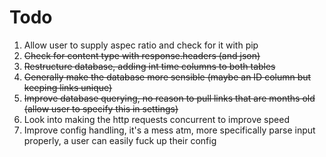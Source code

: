 # Todo

1. Allow user to supply aspec ratio and check for it with pip
2. ~~Check for content type with response.headers (and json)~~
3. ~~Restructure database, adding int time columns to both tables~~
5. ~~Generally make the database more sensible (maybe an ID column but keeping links unique)~~
4. ~~Improve database querying, no reason to pull links that are months old (allow user to specify this in settings)~~
5. Look into making the http requests concurrent to improve speed
6. Improve config handling, it's a mess atm, more specifically parse input properly, a user can easily fuck up their config